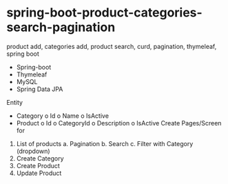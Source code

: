 # spring-boot-product-categories-search-pagination

product add, categories add, product search, curd, pagination, thymeleaf, spring boot

* Spring-boot
* Thymeleaf
* MySQL
* Spring Data JPA

Entity

- Category
  o Id
  o Name
  o IsActive
- Product
  o Id
  o CategoryId
  o Description
  o IsActive
  Create Pages/Screen for

1. List of products
   a. Pagination
   b. Search
   c. Filter with Category (dropdown)
2. Create Category
3. Create Product
4. Update Product
